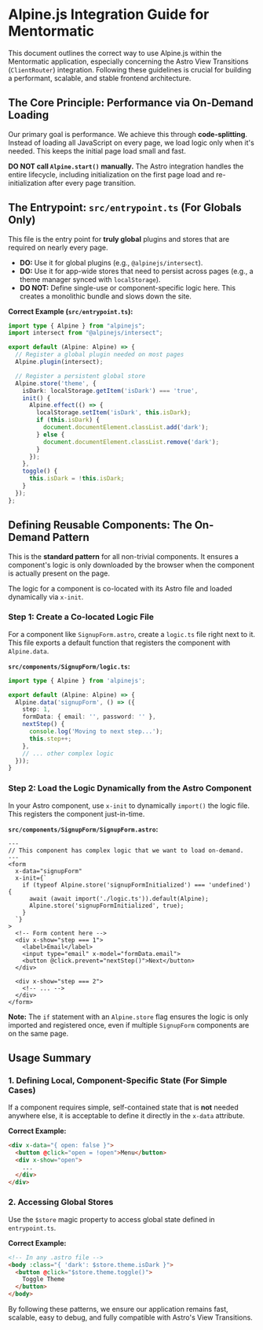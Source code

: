# Alpine.js Integration Guide for Mentormatic

This document outlines the correct way to use Alpine.js within the Mentormatic application, especially concerning the Astro View Transitions (`ClientRouter`) integration. Following these guidelines is crucial for building a performant, scalable, and stable frontend architecture.

## The Core Principle: Performance via On-Demand Loading

Our primary goal is performance. We achieve this through **code-splitting**. Instead of loading all JavaScript on every page, we load logic only when it's needed. This keeps the initial page load small and fast.

**DO NOT call `Alpine.start()` manually.** The Astro integration handles the entire lifecycle, including initialization on the first page load and re-initialization after every page transition.

## The Entrypoint: `src/entrypoint.ts` (For Globals Only)

This file is the entry point for **truly global** plugins and stores that are required on nearly every page.

-   **DO:** Use it for global plugins (e.g., `@alpinejs/intersect`).
-   **DO:** Use it for app-wide stores that need to persist across pages (e.g., a theme manager synced with `localStorage`).
-   **DO NOT:** Define single-use or component-specific logic here. This creates a monolithic bundle and slows down the site.

**Correct Example (`src/entrypoint.ts`):**
```typescript
import type { Alpine } from "alpinejs";
import intersect from "@alpinejs/intersect";

export default (Alpine: Alpine) => {
  // Register a global plugin needed on most pages
  Alpine.plugin(intersect);

  // Register a persistent global store
  Alpine.store('theme', {
    isDark: localStorage.getItem('isDark') === 'true',
    init() {
      Alpine.effect(() => {
        localStorage.setItem('isDark', this.isDark);
        if (this.isDark) {
          document.documentElement.classList.add('dark');
        } else {
          document.documentElement.classList.remove('dark');
        }
      });
    },
    toggle() {
      this.isDark = !this.isDark;
    }
  });
};
```

## Defining Reusable Components: The On-Demand Pattern

This is the **standard pattern** for all non-trivial components. It ensures a component's logic is only downloaded by the browser when the component is actually present on the page.

The logic for a component is co-located with its Astro file and loaded dynamically via `x-init`.

### Step 1: Create a Co-located Logic File

For a component like `SignupForm.astro`, create a `logic.ts` file right next to it. This file exports a default function that registers the component with `Alpine.data`.

**`src/components/SignupForm/logic.ts`:**
```typescript
import type { Alpine } from 'alpinejs';

export default (Alpine: Alpine) => {
  Alpine.data('signupForm', () => ({
    step: 1,
    formData: { email: '', password: '' },
    nextStep() {
      console.log('Moving to next step...');
      this.step++;
    },
    // ... other complex logic
  }));
}
```

### Step 2: Load the Logic Dynamically from the Astro Component

In your Astro component, use `x-init` to dynamically `import()` the logic file. This registers the component just-in-time.

**`src/components/SignupForm/SignupForm.astro`:**
```astro
---
// This component has complex logic that we want to load on-demand.
---
<form
  x-data="signupForm"
  x-init={`
    if (typeof Alpine.store('signupFormInitialized') === 'undefined') {
      await (await import('./logic.ts')).default(Alpine);
      Alpine.store('signupFormInitialized', true);
    }
  `}
>
  <!-- Form content here -->
  <div x-show="step === 1">
    <label>Email</label>
    <input type="email" x-model="formData.email">
    <button @click.prevent="nextStep()">Next</button>
  </div>

  <div x-show="step === 2">
    <!-- ... -->
  </div>
</form>
```
**Note:** The `if` statement with an `Alpine.store` flag ensures the logic is only imported and registered once, even if multiple `SignupForm` components are on the same page.

## Usage Summary

### 1. Defining Local, Component-Specific State (For Simple Cases)

If a component requires simple, self-contained state that is **not** needed anywhere else, it is acceptable to define it directly in the `x-data` attribute.

**Correct Example:**
```html
<div x-data="{ open: false }">
  <button @click="open = !open">Menu</button>
  <div x-show="open">
    ...
  </div>
</div>
```

### 2. Accessing Global Stores

Use the `$store` magic property to access global state defined in `entrypoint.ts`.

**Correct Example:**
```html
<!-- In any .astro file -->
<body :class="{ 'dark': $store.theme.isDark }">
  <button @click="$store.theme.toggle()">
    Toggle Theme
  </button>
</body>
```

By following these patterns, we ensure our application remains fast, scalable, easy to debug, and fully compatible with Astro's View Transitions.
